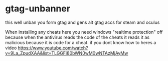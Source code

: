 # gtag-unbanner
this well unban you form gtag and gens alt gtag accs for steam and oculus 


When installing any cheats here you need windows "realtime protection" off because when the antivirus reads the code of the cheats it reads it as malicious because it is code for a cheat. if you dont know how to heres a video https://www.youtube.com/watch?v=9La_ZpudXAA&list=TLGGFi80bWN0wM0wNTAzMjAyMw
